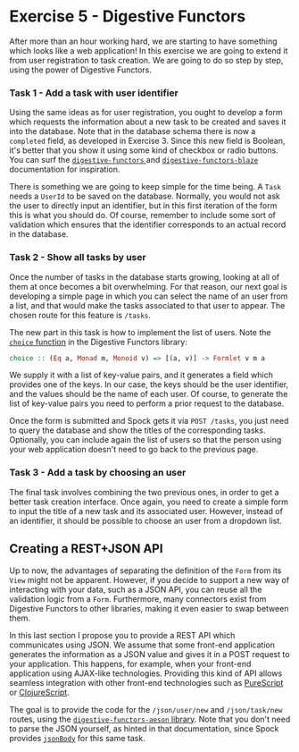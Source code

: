 # Exercise 5 - Digestive Functors

After more than an hour working hard, we are starting to have something which looks like a web application! In this exercise we are going to extend it from user registration to task creation. We are going to do so step by step, using the power of Digestive Functors.

### Task 1 - Add a task with user identifier

Using the same ideas as for user registration, you ought to develop a form which requests the information about a new task to be created and saves it into the database. Note that in the database schema there is now a `completed` field, as developed in Exercise 3. Since this new field is Boolean, it's better that you show it using some kind of checkbox or radio buttons. You can surf the [`digestive-functors` ](http://hackage.haskell.org/package/digestive-functors-0.8.0.0/docs/Text-Digestive-Form.html) and [`digestive-functors-blaze`](http://hackage.haskell.org/package/digestive-functors-blaze-0.6.0.6/docs/Text-Digestive-Blaze-Html5.html) documentation for inspiration.

There is something we are going to keep simple for the time being. A `Task` needs a `UserId` to be saved on the database. Normally, you would not ask the user to directly input an identifier, but in this first iteration of the form this is what you should do. Of course, remember to include some sort of validation which ensures that the identifier corresponds to an actual record in the database.

### Task 2 - Show all tasks by user

Once the number of tasks in the database starts growing, looking at all of them at once becomes a bit overwhelming. For that reason, our next goal is developing a simple page in which you can select the name of an user from a list, and that would make the tasks associated to that user to appear. The chosen route for this feature is `/tasks`.

The new part in this task is how to implement the list of users.  Note the [`choice` function](http://hackage.haskell.org/package/digestive-functors-0.8.0.0/docs/Text-Digestive-Form.html#v:choice) in the Digestive Functors library:

```haskell
choice :: (Eq a, Monad m, Monoid v) => [(a, v)] -> Formlet v m a
```

We supply it with a list of key-value pairs, and it generates a field which provides one of the keys. In our case, the keys should be the user identifier, and the values should be the name of each user. Of course, to generate the list of key-value pairs you need to perform a prior request to the database.

Once the form is submitted and Spock gets it via `POST /tasks`, you just need to query the database and show the titles of the corresponding tasks. Optionally, you can include again the list of users so that the person using your web application doesn't need to go back to the previous page.

### Task 3 - Add a task by choosing an user

The final task involves combining the two previous ones, in order to get a better task creation interface. Once again, you need to create a simple form to input the title of a new task and its associated user. However, instead of an identifier, it should be possible to choose an user from a dropdown list.

## Creating a REST+JSON API

Up to now, the advantages of separating the definition of the `Form` from its `View` might not be apparent. However, if you decide to support a new way of interacting with your data, such as a JSON API, you can reuse all the validation logic from a `Form`. Furthermore, many connectors exist from Digestive Functors to other libraries, making it even easier to swap between them.

In this last section I propose you to provide a REST API which communicates using JSON. We assume that some front-end application generates the information as a JSON value and gives it in a POST request to your application. This happens, for example, when your front-end application using AJAX-like technologies. Providing this kind of API allows seamless integration with other front-end technologies such as [PureScript](http://www.purescript.org/) or [ClojureScript](https://github.com/clojure/clojurescript).

The goal is to provide the code for the `/json/user/new` and `/json/task/new` routes, using the [`digestive-functors-aeson` library](http://hackage.haskell.org/package/digestive-functors-aeson-1.1.14/docs/Text-Digestive-Aeson.html). Note that you don't need to parse the JSON yourself, as hinted in that documentation, since Spock provides [`jsonBody`](http://hackage.haskell.org/package/Spock-0.7.9.0/docs/Web-Spock-Shared.html#v:jsonBody) for this same task.

